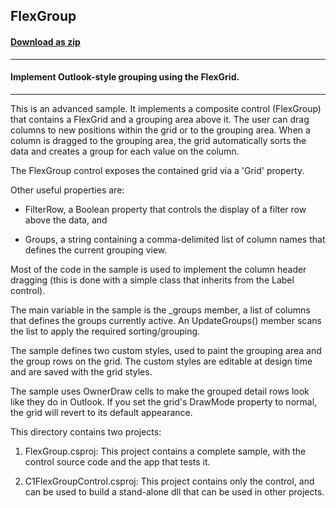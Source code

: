 ## FlexGroup
#### [Download as zip](https://minhaskamal.github.io/DownGit/#/home?url=https://github.com/GrapeCity/ComponentOne-WinForms-Samples/tree/master/NetFramework\FlexGrid\CS\FlexGroup)
____
#### Implement Outlook-style grouping using the FlexGrid.
____
This is an advanced sample. It implements a composite control (FlexGroup) that contains a FlexGrid and a grouping area above it. The user can drag columns to new positions within the grid or to the grouping area. When a column is dragged to the grouping area, the grid automatically sorts the data and creates a group for each value on the column. 

The FlexGroup control exposes the contained grid via a 'Grid' property. 

Other useful properties are: 

- FilterRow, a Boolean property that controls the display of a filter row above the data, and 

- Groups, a string containing a comma-delimited list of column names that defines the current grouping view. 

Most of the code in the sample is used to implement the column header dragging (this is done with a simple class that inherits from the Label control). 

The main variable in the sample is the _groups member, a list of columns that defines the groups currently active. An UpdateGroups() member scans the list to apply the required sorting/grouping. 

The sample defines two custom styles, used to paint the grouping area and the group rows on the grid. The custom styles are editable at design time and are saved with the grid styles. 

The sample uses OwnerDraw cells to make the grouped detail rows look like they do in Outlook. If you set the grid's DrawMode property to normal, the grid will revert to its default appearance. 

This directory contains two projects: 

1) FlexGroup.csproj: This project contains a complete sample, with the control source code and the app that tests it. 

2) C1FlexGroupControl.csproj: This project contains only the control, and can be used to build a stand-alone dll that can be used in other projects. 